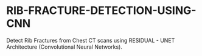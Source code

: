 # RIB-FRACTURE-DETECTION-USING-CNN
Detect Rib Fractures from Chest CT scans using RESIDUAL - UNET Architecture (Convolutional Neural Networks).
